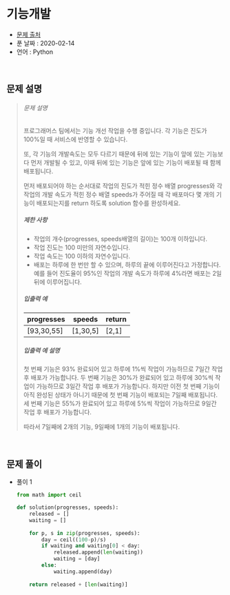 # 기능개발

* [문제 출처](https://programmers.co.kr/learn/courses/30/lessons/42898?language=python3)
* 푼 날짜 : 2020-02-14
* 언어 : Python



<br>

## 문제 설명

> ###### 문제 설명
>
> 프로그래머스 팀에서는 기능 개선 작업을 수행 중입니다. 각 기능은 진도가 100%일 때 서비스에 반영할 수 있습니다.
>
> 또, 각 기능의 개발속도는 모두 다르기 때문에 뒤에 있는 기능이 앞에 있는 기능보다 먼저 개발될 수 있고, 이때 뒤에 있는 기능은 앞에 있는 기능이 배포될 때 함께 배포됩니다.
>
> 먼저 배포되어야 하는 순서대로 작업의 진도가 적힌 정수 배열 progresses와 각 작업의 개발 속도가 적힌 정수 배열 speeds가 주어질 때 각 배포마다 몇 개의 기능이 배포되는지를 return 하도록 solution 함수를 완성하세요.
>
> ##### 제한 사항
>
> - 작업의 개수(progresses, speeds배열의 길이)는 100개 이하입니다.
> - 작업 진도는 100 미만의 자연수입니다.
> - 작업 속도는 100 이하의 자연수입니다.
> - 배포는 하루에 한 번만 할 수 있으며, 하루의 끝에 이루어진다고 가정합니다. 예를 들어 진도율이 95%인 작업의 개발 속도가 하루에 4%라면 배포는 2일 뒤에 이루어집니다.
>
> ##### 입출력 예
>
> | progresses | speeds   | return |
> | ---------- | -------- | ------ |
> | [93,30,55] | [1,30,5] | [2,1]  |
>
> ##### 입출력 예 설명
>
> 첫 번째 기능은 93% 완료되어 있고 하루에 1%씩 작업이 가능하므로 7일간 작업 후 배포가 가능합니다.
> 두 번째 기능은 30%가 완료되어 있고 하루에 30%씩 작업이 가능하므로 3일간 작업 후 배포가 가능합니다. 하지만 이전 첫 번째 기능이 아직 완성된 상태가 아니기 때문에 첫 번째 기능이 배포되는 7일째 배포됩니다.
> 세 번째 기능은 55%가 완료되어 있고 하루에 5%씩 작업이 가능하므로 9일간 작업 후 배포가 가능합니다.
>
> 따라서 7일째에 2개의 기능, 9일째에 1개의 기능이 배포됩니다.

<br>

## 문제 풀이

* 풀이 1

  ```python
  from math import ceil
  
  def solution(progresses, speeds):
      released = []
      waiting = []
      
      for p, s in zip(progresses, speeds):
          day = ceil((100-p)/s)
          if waiting and waiting[0] < day:
              released.append(len(waiting))
              waiting = [day]
          else:
              waiting.append(day)
              
      return released + [len(waiting)]
  ```
  

<br>



